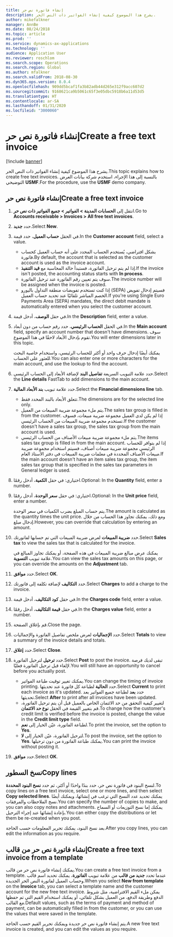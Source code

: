 ```yaml
---
title: إنشاء فاتورة نص حر
description: يشرح هذا الموضوع كيفية إنشاء الفواتير ذات النص الحر‬.
author: mikefalkner
manager: AnnBe
ms.date: 08/24/2018
ms.topic: article
ms.prod: ''
ms.service: dynamics-ax-applications
ms.technology: ''
audience: Application User
ms.reviewer: roschlom
ms.search.scope: Operations
ms.search.region: Global
ms.author: mfalkner
ms.search.validFrom: 2018-08-30
ms.dyn365.ops.version: 8.0.4
ms.openlocfilehash: 909dd5bcaf1fa3b82adb44d265e312f9acc607d2
ms.sourcegitcommit: 9168621ca9b5061c65f3e05dbc5918b6a11d53d5
ms.translationtype: HT
ms.contentlocale: ar-SA
ms.lasthandoff: 01/31/2020
ms.locfileid: "3000060"
---
```

# <a name="create-a-free-text-invoice"></a><span data-ttu-id="32029-103">إنشاء فاتورة نص حر</span><span class="sxs-lookup"><span data-stu-id="32029-103">Create a free text invoice</span></span>

[!include [banner](../includes/banner.md)]

<span data-ttu-id="32029-104">يشرح هذا الموضوع كيفية إنشاء الفواتير ذات النص الحر‬.</span><span class="sxs-lookup"><span data-stu-id="32029-104">This topic explains how to create free text invoices.</span></span> <span data-ttu-id="32029-105">بالنسبة إلى هذا الإجراء، استخدم شركة بيانات العرض التوضيحي **USMF**.</span><span class="sxs-lookup"><span data-stu-id="32029-105">For the procedure, use the **USMF** demo company.</span></span>

## <a name="create-a-free-text-invoice"></a><span data-ttu-id="32029-106">إنشاء فاتورة نص حر</span><span class="sxs-lookup"><span data-stu-id="32029-106">Create a free text invoice</span></span>

1. <span data-ttu-id="32029-107">انتقل إلى **الحسابات المدينة \> الفواتير \> جميع الفواتير ذات نص حر‬**.</span><span class="sxs-lookup"><span data-stu-id="32029-107">Go to **Accounts receivable \> Invoices \> All free text invoices**.</span></span>
2. <span data-ttu-id="32029-108">حدد **جديد**.</span><span class="sxs-lookup"><span data-stu-id="32029-108">Select **New**.</span></span>
3. <span data-ttu-id="32029-109">في الحقل **حساب العميل**، حدد قيمة.</span><span class="sxs-lookup"><span data-stu-id="32029-109">In the **Customer account** field, select a value.</span></span>

    * <span data-ttu-id="32029-110">بشكل افتراضي، يُستخدم الحساب المحدد على أنه حساب العميل كحساب فاتورة.</span><span class="sxs-lookup"><span data-stu-id="32029-110">By default, the account that is selected as the customer account is used as the invoice account.</span></span>
    * <span data-ttu-id="32029-111">إذا لم يتم ترحيل الفاتورة، فستبدأ حالة المحاسبة مع **قيد التنفيذ‬**.</span><span class="sxs-lookup"><span data-stu-id="32029-111">If the invoice isn't posted, the accounting status starts with **In process**.</span></span>
    * <span data-ttu-id="32029-112">سوف يتم تعيين رقم الفاتورة عند ترحيل الفاتورة.</span><span class="sxs-lookup"><span data-stu-id="32029-112">The invoice number will be assigned when the invoice is posted.</span></span>
    * <span data-ttu-id="32029-113">إذا كنت تستخدم تفويضات منطقة التداول باليورو (SEPA) فسيتم إدخال تفويض الخصم المباشر‬ تلقائيًا عند تحديد حساب العميل.</span><span class="sxs-lookup"><span data-stu-id="32029-113">If you're using Single Euro Payments Area (SEPA) mandates, the direct debit mandate is automatically entered when you select the customer account.</span></span>

4. <span data-ttu-id="32029-114">في حقل **الوصف**، أدخل قيمة.</span><span class="sxs-lookup"><span data-stu-id="32029-114">In the **Description** field, enter a value.</span></span>
5. <span data-ttu-id="32029-115">في الحقل **الحساب الرئيسي**، حدد رقم حساب من دون أبعاد.</span><span class="sxs-lookup"><span data-stu-id="32029-115">In the **Main account** field, specify an account number that doesn't have dimensions.</span></span> <span data-ttu-id="32029-116">سوف تقوم بإدخال الأبعاد لاحقًا في هذا الموضوع.</span><span class="sxs-lookup"><span data-stu-id="32029-116">You will enter dimensions later in this topic.</span></span>

    <span data-ttu-id="32029-117">يمكنك أيضًا إدخال حرف واحد أو أكثر للحساب الرئيسي، واستخدام خاصية البحث للعثور على الحساب.</span><span class="sxs-lookup"><span data-stu-id="32029-117">You can also enter one or more characters for the main account, and use the lookup to find the account.</span></span>

6. <span data-ttu-id="32029-118">حدد علامة التبويب السريعة **تفاصيل البند** لإضافة الأبعاد إلى الحساب الرئيسي.</span><span class="sxs-lookup"><span data-stu-id="32029-118">Select the **Line details** FastTab to add dimensions to the main account.</span></span>
7. <span data-ttu-id="32029-119">حدد علامة تبويب **بند الأبعاد المالية**.</span><span class="sxs-lookup"><span data-stu-id="32029-119">Select the **Financial dimensions line** tab.</span></span>

    * <span data-ttu-id="32029-120">تتعلق الأبعاد بالبند المحدد فقط.</span><span class="sxs-lookup"><span data-stu-id="32029-120">The dimensions are for the selected line only.</span></span>
    * <span data-ttu-id="32029-121">يتم ملء مجموعة ضريبة المبيعات من العميل.</span><span class="sxs-lookup"><span data-stu-id="32029-121">The sales tax group is filled in from the customer.</span></span> <span data-ttu-id="32029-122">إذا لم يكن لدى العميل مجموعة ضريبة مبيعات، فسوف تستخدم مجموعة ضريبة المبيعات من الحساب الرئيسي.</span><span class="sxs-lookup"><span data-stu-id="32029-122">If the customer doesn't have a sales tax group, the sales tax group from the main account is used.</span></span>
    * <span data-ttu-id="32029-123">يتم ملء مجموعة ضريبة مبيعات الأصناف من الحساب الرئيسي.</span><span class="sxs-lookup"><span data-stu-id="32029-123">The items sales tax group is filled in from the main account.</span></span> <span data-ttu-id="32029-124">إذا لم يتوافر للحساب الرئيسي مجموعة ضريبة مبيعات أصناف، فسيتم استخدام مجموعة ضريبة مبيعات الأصناف المحددة في معلمات ضريبة المبيعات في دفتر الأستاذ العام.</span><span class="sxs-lookup"><span data-stu-id="32029-124">If the main account doesn't have an item sales tax group, the item sales tax group that is specified in the sales tax parameters in General ledger is used.</span></span>

8. <span data-ttu-id="32029-125">اختياري: في حقل **الكمية**، أدخل رقمًا.</span><span class="sxs-lookup"><span data-stu-id="32029-125">Optional: In the **Quantity** field, enter a number.</span></span>
9. <span data-ttu-id="32029-126">اختياري: في حقل **سعر الوحدة**، أدخل رقمًا.</span><span class="sxs-lookup"><span data-stu-id="32029-126">Optional: In the **Unit price** field, enter a number.</span></span>

    <span data-ttu-id="32029-127">يتم حساب المبلغ بضرب الكميات في سعر الوحدة.</span><span class="sxs-lookup"><span data-stu-id="32029-127">The amount is calculated as the quantity times the unit price.</span></span> <span data-ttu-id="32029-128">ومع ذلك، يمكنك تجاوز هذا الحساب من خلال إدخال مبلغ.</span><span class="sxs-lookup"><span data-stu-id="32029-128">However, you can override that calculation by entering an amount.</span></span>

10. <span data-ttu-id="32029-129">حدد **ضريبة المبيعات** لعرض ضريبة المبيعات التي تم حسابها لفاتورتك.</span><span class="sxs-lookup"><span data-stu-id="32029-129">Select **Sales tax** to view the sales tax that is calculated for the invoice.</span></span>

    <span data-ttu-id="32029-130">يمكنك عرض مبالغ ضريبة المبيعات في هذه الصفحة، أو يمكنك تجاوز المبالغ في علامة تبويب **التسوية**.</span><span class="sxs-lookup"><span data-stu-id="32029-130">You can view the sales tax amounts on this page, or you can override the amounts on the **Adjustment** tab.</span></span>

11. <span data-ttu-id="32029-131">حدد **موافق**.</span><span class="sxs-lookup"><span data-stu-id="32029-131">Select **OK**.</span></span>
12. <span data-ttu-id="32029-132">حدد **التكاليف** لإضافة تكلفة إلى فاتورتك.</span><span class="sxs-lookup"><span data-stu-id="32029-132">Select **Charges** to add a charge to the invoice.</span></span>
13. <span data-ttu-id="32029-133">في حقل **كود التكاليف‬**، أدخل قيمة.</span><span class="sxs-lookup"><span data-stu-id="32029-133">In the **Charges code** field, enter a value.</span></span>
14. <span data-ttu-id="32029-134">في حقل **قيمة التكاليف**، أدخل رقمًا.</span><span class="sxs-lookup"><span data-stu-id="32029-134">In the **Charges value** field, enter a number.</span></span>
15. <span data-ttu-id="32029-135">قم بإغلاق الصفحة.</span><span class="sxs-lookup"><span data-stu-id="32029-135">Close the page.</span></span>
16. <span data-ttu-id="32029-136">حدد **الإجماليات** لعرض ملخص تفاصيل الفاتورة والإجماليات.</span><span class="sxs-lookup"><span data-stu-id="32029-136">Select **Totals** to view a summary of the invoice details and totals.</span></span>
17. <span data-ttu-id="32029-137">حدد **إغلاق**.</span><span class="sxs-lookup"><span data-stu-id="32029-137">Select **Close**.</span></span>
18. <span data-ttu-id="32029-138">حدد **ترحيل** لترحيل الفاتورة.</span><span class="sxs-lookup"><span data-stu-id="32029-138">Select **Post** to post the invoice.</span></span> <span data-ttu-id="32029-139">تبقى لديك فرصة لإلغاء قبل ترحيل الفاتورة فعليًا.</span><span class="sxs-lookup"><span data-stu-id="32029-139">You will still have an opportunity to cancel before you actually post.</span></span>

    * <span data-ttu-id="32029-140">يمكنك تغيير توقيت طباعة الفواتير.</span><span class="sxs-lookup"><span data-stu-id="32029-140">You can change the timing of invoice printing.</span></span> <span data-ttu-id="32029-141">حدد **الحالية** لطباعة كل فاتورة عند تحديثها.</span><span class="sxs-lookup"><span data-stu-id="32029-141">Select **Current** to print each invoice as it's updated.</span></span> <span data-ttu-id="32029-142">حدد **بعد** لطباعة جميع الفواتير بعد تحديثها.</span><span class="sxs-lookup"><span data-stu-id="32029-142">Select **After** to print after all invoices have been updated.</span></span>
    * <span data-ttu-id="32029-143">لتغيير كيفية التحقق من حد الائتمان الخاص بالعميل قبل أن يتم ترحيل الفاتورة، قم بتغيير القيمة في الحقل **نوع حد الائتمان**.</span><span class="sxs-lookup"><span data-stu-id="32029-143">To change how the customer's credit limit is verified before the invoice is posted, change the value in the **Credit limit type** field.</span></span>
    * <span data-ttu-id="32029-144">لطباعة الفاتورة، عيّن الخيار إلى **نعم**.</span><span class="sxs-lookup"><span data-stu-id="32029-144">To print the invoice, set the option to **Yes**.</span></span>
    * <span data-ttu-id="32029-145">لترحيل الفاتورة، عيّن الخيار إلى **لا**.</span><span class="sxs-lookup"><span data-stu-id="32029-145">To post the invoice, set the option to **Yes**.</span></span> <span data-ttu-id="32029-146">يمكنك طباعة الفاتورة من دون ترحيلها.</span><span class="sxs-lookup"><span data-stu-id="32029-146">You can print the invoice without posting it.</span></span>

19. <span data-ttu-id="32029-147">حدد **موافق**.</span><span class="sxs-lookup"><span data-stu-id="32029-147">Select **OK**.</span></span>

## <a name="copy-lines"></a><span data-ttu-id="32029-148">نسخ السطور</span><span class="sxs-lookup"><span data-stu-id="32029-148">Copy lines</span></span>
<span data-ttu-id="32029-149">لنسخ البنود في فاتورة نص حر، حدد بندًا واحدًا أو أكثر، ثم حدد **نسخ البنود المحددة**.</span><span class="sxs-lookup"><span data-stu-id="32029-149">To copy lines on a free text invoice, select one or more lines, and then select **Copy selected lines**.</span></span> <span data-ttu-id="32029-150">يمكنك تحديد عدد النسخ التي ترغب في إنشائها، ويمكنك أيضًا نسخ الملاحظات والمرفقات.</span><span class="sxs-lookup"><span data-stu-id="32029-150">You can specify the number of copies to make, and you can also copy notes and attachments.</span></span> <span data-ttu-id="32029-151">يمكنك إما نسخ التوزيعات أو السماح بإعادة إنشائها عند إجراء الترحيل.</span><span class="sxs-lookup"><span data-stu-id="32029-151">You can either copy the distributions or let them be re-created when you post.</span></span>

<span data-ttu-id="32029-152">بعد نسخ البنود، يمكنك تحرير المعلومات حسب الحاجة.</span><span class="sxs-lookup"><span data-stu-id="32029-152">After you copy lines, you can edit the information as you require.</span></span>

## <a name="create-a-free-text-invoice-from-a-template"></a><span data-ttu-id="32029-153">إنشاء فاتورة نص حر من قالب</span><span class="sxs-lookup"><span data-stu-id="32029-153">Create a free text invoice from a template</span></span>
<span data-ttu-id="32029-154">يمكنك إنشاء فاتورة نص حر من قالب.</span><span class="sxs-lookup"><span data-stu-id="32029-154">You can create a free text invoice from a template.</span></span> <span data-ttu-id="32029-155">عندما تحدد **جديد من قالب** من علامة تبويب **الفاتورة**، يمكنك تحديد اسم قالب وحساب العميل لفاتورة النص الحر الجديدة.</span><span class="sxs-lookup"><span data-stu-id="32029-155">When you select **New from template** on the **Invoice** tab, you can select a template name and the customer account for the new free text invoice.</span></span> <span data-ttu-id="32029-156">يمكن ملء القيم الافتراضية، مثل شروط الدفع وطريقة الدفع، من العميل بشكل تلقائي، أو يمكنك استخدام القيم التي تم حفظها مع القالب.</span><span class="sxs-lookup"><span data-stu-id="32029-156">Default values, such as the terms of payment and method of payment, can be automatically filled in from the customer, or you can use the values that were saved in the template.</span></span>

<span data-ttu-id="32029-157">يتم إنشاء فاتورة نص حر جديدة ويمكنك تحرير القيم حسب الحاجة.</span><span class="sxs-lookup"><span data-stu-id="32029-157">A new free text invoice is created, and you can edit the values as you require.</span></span>
